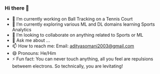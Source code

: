 ### Hi there 👋


- 🔭 I’m currently working on Ball Tracking on a Tennis Court
- 🌱 I’m currently exploring various ML and DL domains learning Sports Analytics
- 👯 I’m looking to collaborate on anything related to Sports or ML
- 💬 Ask me about ...
- 📫 How to reach me: Email: adityasomani2003@gmail.com
- 😄 Pronouns: He/Him
- ⚡ Fun fact: You can never touch anything, all you feel are repulsions betweem electrons. So technically, you are levitating!

